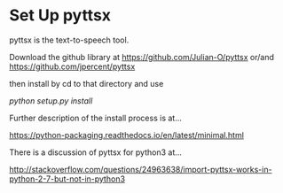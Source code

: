 Set Up pyttsx
======
pyttsx is the text-to-speech tool.

Download the github library at https://github.com/Julian-O/pyttsx or/and https://github.com/jpercent/pyttsx

then install by cd to that directory and use

_python setup.py install_

Further description of the install process is at...

https://python-packaging.readthedocs.io/en/latest/minimal.html

There is a discussion of pyttsx for python3 at...

http://stackoverflow.com/questions/24963638/import-pyttsx-works-in-python-2-7-but-not-in-python3
